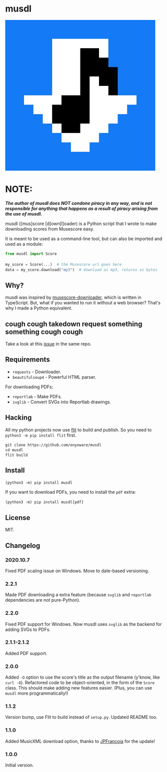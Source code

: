 # musdl

![logo](https://raw.githubusercontent.com/ongyx/musdl/master/logo.jpg "musdl")

# NOTE:
_**The author of musdl does NOT condone piracy in any way, and is not responsible for anything that happens as a result of piracy arising from the use of musdl.**_

musdl ([mus]score [d]own[l]oader) is a Python script that I wrote to make downloading scores from Musescore easy.

It is meant to be used as a command-line tool, but can also be imported and used as a module:

```python
from musdl import Score

my_score = Score(...)  # the Musescore url goes here
data = my_score.download("mp3")  # download as mp3, returns as bytes
```

## Why?
musdl was inspired by [musescore-downloader](https://github.com/Xmader/musescore-downloader), which is written in TypeScript. But, what if you wanted to run it without a web browser? That's why I made a Python equivalent.

## **cough cough** takedown request something something **cough cough**
Take a look at this [issue](https://github.com/Xmader/musescore-downloader/issues/5) in the same repo.

## Requirements
- `requests` - Downloader.
- `beautifulsoup4` - Powerful HTML parser.

For downloading PDFs:
- `reportlab` - Make PDFs.
- `svglib` - Convert SVGs into Reportlab drawings.

## Hacking

All my python projects now use [flit](https://pypi.org/project/flit) to build and publish.
So you need to `python3 -m pip install flit` first.

```
git clone https://github.com/onyxware/musdl
cd musdl
flit build
```

## Install
`(python3 -m) pip install musdl`

If you want to download PDFs, you need to install the `pdf` extra:

`(python3 -m) pip install musdl[pdf]`

## License
MIT.

## Changelog

### 2020.10.7
Fixed PDF scaling issue on Windows.
Move to date-based versioning.

### 2.2.1
Made PDF downloading a extra feature (because `svglib` and `reportlab` dependencies are not pure-Python).

### 2.2.0
Fixed PDF support for Windows. Now musdl uses `svglib` as the backend for adding SVGs to PDFs.

### 2.1.1-2.1.2
Added PDF support.

### 2.0.0
Added `-O` option to use the score's title as the output filename (y'know, like `curl -O`).
Refactored code to be object-oriented, in the form of the `Score` class. This should make adding new features easier.
(Plus, you can use `musdl` more programmatically!)

### 1.1.2
Version bump, use Flit to build instead of `setup.py`.
Updated README too.

### 1.1.0
Added MusicXML download option, thanks to [JPFrancoia](https://github.com/JPFrancoia) for the update!

### 1.0.0
Initial version.

